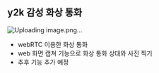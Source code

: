 ## y2k 감성 화상 통화

![Uploading image.png…]()

- webRTC 이용한 화상 통화
- web 화면 캡쳐 기능으로 화상 통화 상대와 사진 찍기
- 추후 기능 추가 예정
